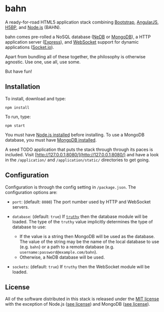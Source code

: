 bahn
====

A ready-for-road HTML5 application stack combining [Bootstrap](http://getbootstrap.com), [AngularJS](https://angularjs.org/), [H5BP](http://html5boilerplate.com/), and [Node.js](http://nodejs.org/) (BAHN).

bahn comes pre-rolled a NoSQL database ([NeDB](https://github.com/louischatriot/nedb) or [MongoDB](http://www.mongodb.org/)), a HTTP application server ([Express](http://expressjs.com/)), and [WebSocket](http://www.html5rocks.com/en/tutorials/websockets/basics/) support for dynamic applications ([Socket.io](http://socket.io/)).

Apart from bundling all of these together, the philosophy is otherwise agnostic. Use one, use all, use some.

But have fun!

## Installation ##

To install, download and type:

    npm install
    
To run, type:

    npm start

You must have [Node.js installed](http://nodejs.org/download/) before installing. To use a MongoDB database, you must have [MongoDB installed](http://www.mongodb.org/downloads).

A seed TODO application that puts the stack through through its paces is included. Visit [http://127.0.0.1:8080/](http://127.0.0.1:8080/) and have a look in the `/application/` and `/application/static/` directories to get going.

## Configuration ##

Configuration is through the config setting in `/package.json`. The configuration options are:

- `port`: (default: `8080`) The port number used by HTTP and WebSocket servers.

- `database`: (default: `true`) If [`truthy`](http://docs.nodejitsu.com/articles/javascript-conventions/what-are-truthy-and-falsy-values) then the database module will be loaded. The type of the `truthy` value implicitly determines the type of database to use:

  - If the value is a string then MongoDB will be used as the database. The value of the string may be the name of the local database to use (e.g. `bahn`) or a path to a remote database (e.g. `username:password@example.com/bahn`).
  - Otherwise, a NeDB database will be used.
  
- `sockets`: (default: `true`) If `truthy` then the WebSocket module will be loaded.

## License ##

All of the software distributed in this stack is released under the [MIT license](http://opensource.org/licenses/MIT) with the exception of Node.js ([see license](https://raw.githubusercontent.com/joyent/node/v0.10.29/LICENSE)) and MongoDB ([see license](http://www.mongodb.org/about/licensing/)).
